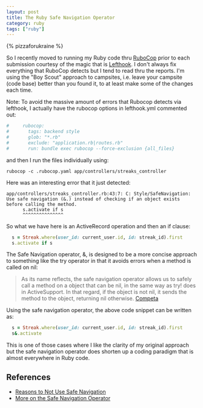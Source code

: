 ```yaml
---
layout: post
title: The Ruby Safe Navigation Operator
category: ruby
tags: ["ruby"]
---
```

{% pizzaforukraine  %}

So I recently moved to running my Ruby code thru [RuboCop](https://github.com/rubocop-hq/rubocop) prior to each submission courtesy of the magic that is [Lefthook](https://evilmartians.com/chronicles/lefthook-knock-your-teams-code-back-into-shape).  I don't always fix everything that RuboCop detects but I tend to read thru the reports.  I'm using the "Boy Scout" approach to campsites, i.e. leave your campsite (code base) better than you found it, to at least make some of the changes each time.  

Note: To avoid the massive amount of errors that Rubocop detects via lefthook, I actually have the rubocop options in lefthook.yml commented out:

```yaml
#     rubocop:
#       tags: backend style
#       glob: "*.rb"
#       exclude: "application.rb|routes.rb"
#       run: bundle exec rubocop --force-exclusion {all_files}
```

and then I run the files individually using:

    rubocop -c .rubocop.yaml app/controllers/streaks_controller

Here was an interesting error that it just detected:

    app/controllers/streaks_controller.rb:43:7: C: Style/SafeNavigation: Use safe navigation (&.) instead of checking if an object exists before calling the method.
          s.activate if s
          ^^^^^^^^^^^^^^^

So what we have here is an ActiveRecord operation and then an if clause:

```ruby
  s = Streak.where(user_id: current_user.id, id: streak_id).first
  s.activate if s
```

The Safe Navigation operator, &, is designed to be a more concise approach to something like the try operator in that it avoids errors when a method is called on nil:

> As its name reflects, the safe navigation operator allows us to safely call a method on a object that can be nil, in the same way as try! does in ActiveSupport. In that regard, if the object is not nil, it sends the method to the object, returning nil otherwise. [Competa](https://www.competa.com/blog/ruby-safe-navigation-operator-methods/)

Using the safe navigation operator, the above code snippet can be written as:

```ruby
  s = Streak.where(user_id: current_user.id, id: streak_id).first
  s&.activate
```

This is one of those cases where I like the clarity of my original approach but the safe navigation operator does shorten up a coding paradigm that is almost everywhere in Ruby code.

## References

* [Reasons to Not Use Safe Navigation](https://www.theguild.nl/5-reasons-not-to-use-safe-navigation-operators/)
* [More on the Safe Navigation Operator](http://mitrev.net/ruby/2015/11/13/the-operator-in-ruby/)